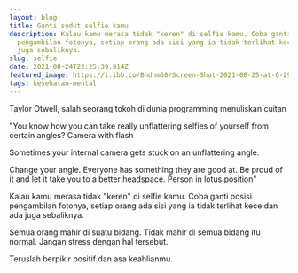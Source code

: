 ```yaml
---
layout: blog
title: Ganti sudut selfie kamu
description: Kalau kamu merasa tidak "keren" di selfie kamu. Coba ganti posisi
  pengambilan fotonya, setiap orang ada sisi yang ia tidak terlihat kece dan ada
  juga sebaliknya.
slug: selfie
date: 2021-08-24T22:25:39.914Z
featured_image: https://i.ibb.co/Bndnm68/Screen-Shot-2021-08-25-at-6-29-11-AM.png
tags: kesehatan-mental
---
```

Taylor Otwell, salah seorang tokoh di dunia programming menuliskan cuitan 

"You know how you can take really unflattering selfies of yourself from certain angles? Camera with flash

Sometimes your internal camera gets stuck on an unflattering angle.

Change your angle. Everyone has something they are good at. Be proud of it and let it take you to a better headspace. Person in lotus position"

Kalau kamu merasa tidak "keren" di selfie kamu. Coba ganti posisi pengambilan fotonya, setiap orang ada sisi yang ia tidak terlihat kece dan ada juga sebaliknya.

Semua orang mahir di suatu bidang. Tidak mahir di semua bidang itu normal. Jangan stress dengan hal tersebut.

Teruslah berpikir positif dan asa keahlianmu.

